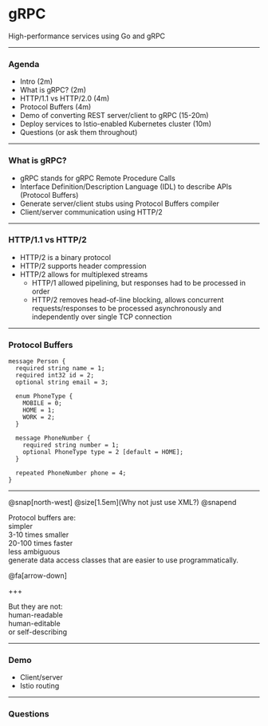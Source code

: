 # gRPC

High-performance services using Go and gRPC

---

### Agenda

- Intro (2m)
- What is gRPC? (2m)
- HTTP/1.1 vs HTTP/2.0 (4m)
- Protocol Buffers (4m)
- Demo of converting REST server/client to gRPC (15-20m)
- Deploy services to Istio-enabled Kubernetes cluster (10m)
- Questions (or ask them throughout)

---

### What is gRPC?

- gRPC stands for gRPC Remote Procedure Calls
- Interface Definition/Description Language (IDL) to describe APIs (Protocol Buffers)
- Generate server/client stubs using Protocol Buffers compiler
- Client/server communication using HTTP/2

---

### HTTP/1.1 vs HTTP/2

- HTTP/2 is a binary protocol
- HTTP/2 supports header compression
- HTTP/2 allows for multiplexed streams
  - HTTP/1 allowed pipelining, but responses had to be processed in order
  - HTTP/2 removes head-of-line blocking, allows concurrent requests/responses to be processed
    asynchronously and independently over single TCP connection

---

### Protocol Buffers

```
message Person {
  required string name = 1;
  required int32 id = 2;
  optional string email = 3;

  enum PhoneType {
    MOBILE = 0;
    HOME = 1;
    WORK = 2;
  }

  message PhoneNumber {
    required string number = 1;
    optional PhoneType type = 2 [default = HOME];
  }

  repeated PhoneNumber phone = 4;
}
```

---

@snap[north-west]
@size[1.5em](Why not just use XML?)
@snapend

Protocol buffers are: <br>simpler<br>3-10 times smaller<br>20-100 times faster<br>less ambiguous<br>generate data access classes that are easier to use programmatically.

@fa[arrow-down]

+++

But they are not: <br>human-readable<br>human-editable<br>or self-describing

---

### Demo

 - Client/server
 - Istio routing

---

### Questions

